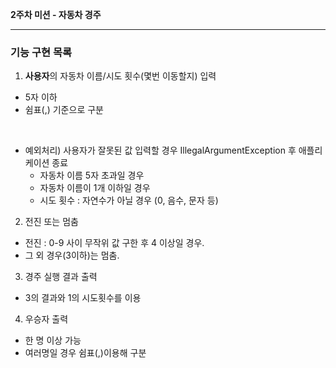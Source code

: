 **2주차 미션 - 자동차 경주**

---

### 기능 구현 목록

1. **사용자**의 자동차 이름/시도 횟수(몇번 이동할지) 입력
- 5자 이하
- 쉼표(,) 기준으로 구분 
<br>


- 예외처리) 사용자가 잘못된 값 입력할 경우 IllegalArgumentException 후 애플리케이션 종료
  - 자동차 이름 5자 초과일 경우 
  - 자동차 이름이 1개 이하일 경우
  - 시도 횟수 : 자연수가 아닐 경우 (0, 음수, 문자 등)

2. 전진 또는 멈춤
- 전진 : 0-9 사이 무작위 값 구한 후 4 이상일 경우.
- 그 외 경우(3이하)는 멈춤. 

3. 경주 실행 결과 출력
- 3의 결과와 1의 시도횟수를 이용

4. 우승자 출력
- 한 명 이상 가능
- 여러명일 경우 쉼표(,)이용해 구분


